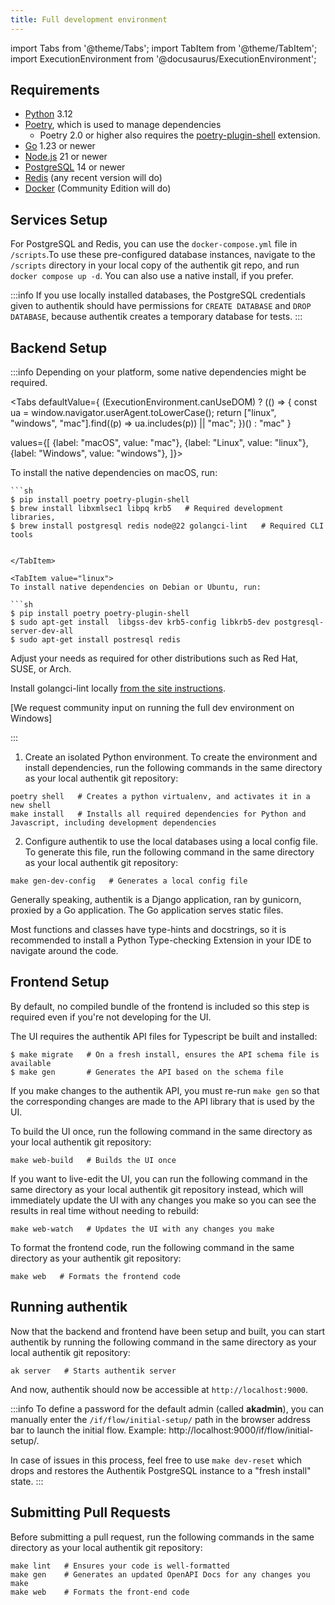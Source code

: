 ```yaml
---
title: Full development environment
---
```


import Tabs from '@theme/Tabs';
import TabItem from '@theme/TabItem';
import ExecutionEnvironment from '@docusaurus/ExecutionEnvironment';

## Requirements

- [Python](https://www.python.org/) 3.12
- [Poetry](https://python-poetry.org/), which is used to manage dependencies
    - Poetry 2.0 or higher also requires the [poetry-plugin-shell](https://github.com/python-poetry/poetry-plugin-shell) extension.
- [Go](https://go.dev/) 1.23 or newer
- [Node.js](https://nodejs.org/en) 21 or newer
- [PostgreSQL](https://www.postgresql.org/) 14 or newer
- [Redis](https://redis.io/) (any recent version will do)
- [Docker](https://www.docker.com/) (Community Edition will do)

## Services Setup

For PostgreSQL and Redis, you can use the `docker-compose.yml` file in `/scripts`.To use these pre-configured database instances, navigate to the `/scripts` directory in your local copy of the authentik git repo, and run `docker compose up -d`.
You can also use a native install, if you prefer.

:::info
If you use locally installed databases, the PostgreSQL credentials given to authentik should have permissions for `CREATE DATABASE` and `DROP DATABASE`, because authentik creates a temporary database for tests.
:::

## Backend Setup

:::info
Depending on your platform, some native dependencies might be required.

<Tabs
defaultValue={ (ExecutionEnvironment.canUseDOM) ? (() => {
const ua = window.navigator.userAgent.toLowerCase();
return ["linux", "windows", "mac"].find((p) => ua.includes(p)) || "mac";
})() : "mac" }

values={[
{label: "macOS", value: "mac"},
{label: "Linux", value: "linux"},
{label: "Windows", value: "windows"},
]}>

  <TabItem value="mac">
    To install the native dependencies on macOS, run:
    
    ```sh
    $ pip install poetry poetry-plugin-shell
    $ brew install libxmlsec1 libpq krb5   # Required development libraries,
    $ brew install postgresql redis node@22 golangci-lint   # Required CLI tools
  ```

  </TabItem>

  <TabItem value="linux">
  To install native dependencies on Debian or Ubuntu, run:

```sh
$ pip install poetry poetry-plugin-shell
$ sudo apt-get install  libgss-dev krb5-config libkrb5-dev postgresql-server-dev-all
$ sudo apt-get install postresql redis
```

Adjust your needs as required for other distributions such as Red Hat, SUSE, or Arch.

Install golangci-lint locally [from the site
instructions](https://golangci-lint.run/welcome/install/#other-ci).

  </TabItem>

<TabItem value="windows">[We request community input on running the full dev environment on Windows]</TabItem>

</Tabs>

:::

1. Create an isolated Python environment. To create the environment and install dependencies, run the following commands in the same directory as your local authentik git repository:

```shell
poetry shell   # Creates a python virtualenv, and activates it in a new shell
make install   # Installs all required dependencies for Python and Javascript, including development dependencies
```

2. Configure authentik to use the local databases using a local config file. To generate this file, run the following command in the same directory as your local authentik git repository:

```shell
make gen-dev-config   # Generates a local config file
```

Generally speaking, authentik is a Django application, ran by gunicorn, proxied by a Go application. The Go application serves static files.

Most functions and classes have type-hints and docstrings, so it is recommended to install a Python Type-checking Extension in your IDE to navigate around the code.

## Frontend Setup

By default, no compiled bundle of the frontend is included so this step is required even if you're not developing for the UI.

The UI requires the authentik API files for Typescript be built and installed:

```
$ make migrate   # On a fresh install, ensures the API schema file is available
$ make gen       # Generates the API based on the schema file
```

If you make changes to the authentik API, you must re-run `make gen` so that the corresponding
changes are made to the API library that is used by the UI.

To build the UI once, run the following command in the same directory as your local authentik git repository:

```shell
make web-build   # Builds the UI once
```

If you want to live-edit the UI, you can run the following command in the same directory as your local authentik git repository instead, which will immediately update the UI with any changes you make so you can see the results in real time without needing to rebuild:

```shell
make web-watch   # Updates the UI with any changes you make
```

To format the frontend code, run the following command in the same directory as your authentik git repository:

```shell
make web   # Formats the frontend code
```

## Running authentik

Now that the backend and frontend have been setup and built, you can start authentik by running the following command in the same directory as your local authentik git repository:

```shell
ak server   # Starts authentik server
```

And now, authentik should now be accessible at `http://localhost:9000`.

:::info
To define a password for the default admin (called **akadmin**), you can manually enter the `/if/flow/initial-setup/` path in the browser address bar to launch the initial flow. Example: http://localhost:9000/if/flow/initial-setup/.

In case of issues in this process, feel free to use `make dev-reset` which drops and restores the Authentik PostgreSQL instance to a "fresh install" state.
:::

## Submitting Pull Requests

Before submitting a pull request, run the following commands in the same directory as your local authentik git repository:

```shell
make lint   # Ensures your code is well-formatted
make gen    # Generates an updated OpenAPI Docs for any changes you make
make web    # Formats the front-end code
```
